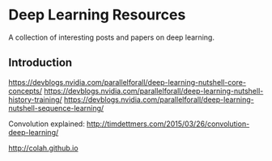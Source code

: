 # Deep Learning Resources
A collection of interesting posts and papers on deep learning.

## Introduction

https://devblogs.nvidia.com/parallelforall/deep-learning-nutshell-core-concepts/
https://devblogs.nvidia.com/parallelforall/deep-learning-nutshell-history-training/
https://devblogs.nvidia.com/parallelforall/deep-learning-nutshell-sequence-learning/

Convolution explained: http://timdettmers.com/2015/03/26/convolution-deep-learning/

http://colah.github.io
